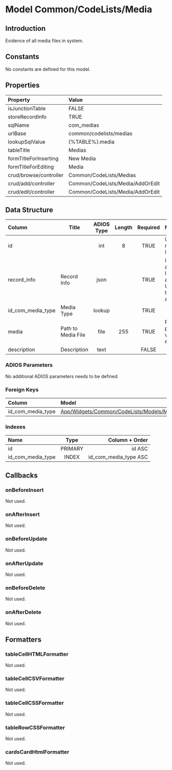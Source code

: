 # Model Common/CodeLists/Media

## Introduction

Evidence of all media files in system.

## Constants

No constants are defined for this model.

## Properties

| Property               | Value                            |
| :--------------------- | :------------------------------- |
| isJunctionTable        | FALSE                            |
| storeRecordInfo        | TRUE                             |
| sqlName                | com_medias                       |
| urlBase                | common/codelists/medias          |
| lookupSqlValue         | {%TABLE%}.media                  |
| tableTitle             | Medias                           |
| formTitleForInserting  | New Media                        |
| formTitleForEditing    | Media                            |
| crud/browse/controller | Common/CodeLists/Medias          |
| crud/add/controller    | Common/CodeLists/Media/AddOrEdit |
| crud/edit/controller   | Common/CodeLists/Media/AddOrEdit |

## Data Structure

| Column            | Title              | ADIOS Type | Length | Required | Notes                                      |
| :---------------- | ------------------ | :--------: | :----: | :------: | :----------------------------------------- |
| id                |                    |    int     |   8    |   TRUE   | Unique record ID                           |
| record_info       | Record Info        |    json    |        |   TRUE   | Info about INSERT and UPDATE time & author |
| id_com_media_type | Media Type         |   lookup   |        |   TRUE   |                                            |
| media             | Path to Media File |    file    |  255   |   TRUE   | Path to picture, video etc.                |
| description       | Description        |    text    |        |  FALSE   |                                            |

### ADIOS Parameters

No additional ADIOS parameters needs to be defined.

### Foreign Keys

| Column            | Model                                                       | Relation | OnUpdate | OnDelete |
| :---------------- | :---------------------------------------------------------- | :------: | -------- | -------- |
| id_com_media_type | [App/Widgets/Common/CodeLists/Models/Media](./MediaType.md) |   1:N    | Cascade  | Cascade  |

### Indexes

| Name              |  Type   |        Column + Order |
| :---------------- | :-----: | --------------------: |
| id                | PRIMARY |                id ASC |
| id_com_media_type |  INDEX  | id_com_media_type ASC |

## Callbacks

### onBeforeInsert

Not used.

### onAfterInsert

Not used.

### onBeforeUpdate

Not used.

### onAfterUpdate

Not used.

### onBeforeDelete

Not used.

### onAfterDelete

Not used.

## Formatters

### tableCellHTMLFormatter

Not used.

### tableCellCSVFormatter

Not used.

### tableCellCSSFormatter

Not used.

### tableRowCSSFormatter

Not used.

### cardsCardHtmlFormatter

Not used.
